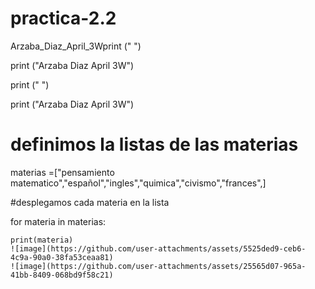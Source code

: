 # practica-2.2
Arzaba_Diaz_April_3Wprint (" ")

print ("Arzaba Diaz April 3W")

print (" ")

print ("Arzaba Diaz April 3W")

# definimos la listas de las materias

materias =["pensamiento matematico","español","ingles","quimica","civismo","frances",]

#desplegamos cada materia en la lista

for materia in materias:

    print(materia)
    ![image](https://github.com/user-attachments/assets/5525ded9-ceb6-4c9a-90a0-38fa53ceaa81)
    ![image](https://github.com/user-attachments/assets/25565d07-965a-41bb-8409-068bd9f58c21)

